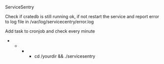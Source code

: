 ServiceSentry

Check if cratedb is still running ok, if not restart the service and report error to log file in /var/log/servicecentry/error.log

Add task to cronjob and check every minute

* * * *  cd /yourdir && ./servicesentry
